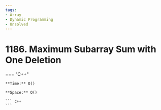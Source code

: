 ```yaml
---
tags:
- Array
- Dynamic Programming
- Unsolved
---
```



# 1186. Maximum Subarray Sum with One Deletion

=== "C++"

    **Time:** O()

    **Space:** O()

    ``` c++
    ```
